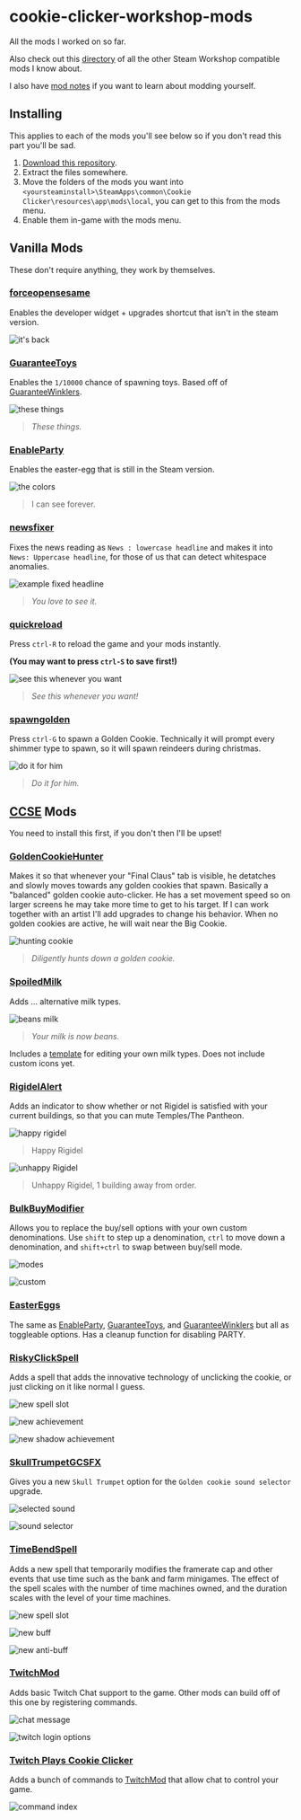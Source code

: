 # cookie-clicker-workshop-mods

All the mods I worked on so far.

Also check out this [directory](/directory.md) of all the other Steam Workshop compatible mods I know about.

I also have [mod notes](/mod_notes.md) if you want to learn about modding yourself.

## Installing

This applies to each of the mods you'll see below so if you don't read this part you'll be sad.

1. [Download this repository](https://github.com/EntranceJew/cookie-clicker-workshop-mods/archive/refs/heads/main.zip).
2. Extract the files somewhere.
3. Move the folders of the mods you want into `<yoursteaminstall>\SteamApps\common\Cookie Clicker\resources\app\mods\local`, you can get to this from the mods menu.
4. Enable them in-game with the mods menu.

## Vanilla Mods

These don't require anything, they work by themselves.

### [forceopensesame](/forceopensesame)

Enables the developer widget + upgrades shortcut that isn't in the steam version.

![it's back](https://i.imgur.com/Nhvs4Ss.png)

### [GuaranteeToys](/GuaranteeToys)

Enables the `1/10000` chance of spawning toys. Based off of [GuaranteeWinklers](https://github.com/klattmose/klattmose.github.io/tree/master/CookieClicker/SteamMods/GuaranteeWinklers).

![these things](https://i.imgur.com/GLZIwar.gif)
> _These things._

### [EnableParty](/EnableParty)

Enables the easter-egg that is still in the Steam version.

![the colors](https://i.imgur.com/Wkl0eIH.gif)
> I can see forever.

### [newsfixer](/newsfixer)

Fixes the news reading as `News : lowercase headline` and makes it into `News: Uppercase headline`, for those of us that can detect whitespace anomalies.

![example fixed headline](https://i.imgur.com/kjxdx36.png)
> _You love to see it._

### [quickreload](/quickreload)

Press `ctrl-R` to reload the game and your mods instantly.

**(You may want to press `ctrl-S` to save first!)**

![see this whenever you want](https://i.imgur.com/YvmWqyx.png)
> _See this whenever you want!_

### [spawngolden](/spawngolden)

Press `ctrl-G` to spawn a Golden Cookie. Technically it will prompt every shimmer type to spawn, so it will spawn reindeers during christmas.

![do it for him](https://i.imgur.com/WPK5Ua8.png)
> _Do it for him._

## [CCSE](https://klattmose.github.io/CookieClicker/#cookie-clicker-script-extender--steam) Mods

You need to install this first, if you don't then I'll be upset!

### [GoldenCookieHunter](/GoldenCookieHunter)

Makes it so that whenever your "Final Claus" tab is visible, he detatches and slowly moves towards any golden cookies that spawn. Basically a "balanced" golden cookie auto-clicker. He has a set movement speed so on larger screens he may take more time to get to his target. If I can work together with an artist I'll add upgrades to change his behavior. When no golden cookies are active, he will wait near the Big Cookie.

![hunting cookie](https://i.imgur.com/PLWZGny.gif)
> _Diligently hunts down a golden cookie._

### [SpoiledMilk](/SpoiledMilk)

Adds ... alternative milk types.

![beans milk](https://i.imgur.com/JB4IyYj.gif)
> _Your milk is now beans._

Includes a [template](/SpoiledMilk/img/_template.xcf) for editing your own milk types. Does not include custom icons yet.

### [RigidelAlert](/RigidelAlert)

Adds an indicator to show whether or not Rigidel is satisfied with your current buildings, so that you can mute Temples/The Pantheon.

![happy rigidel](https://i.imgur.com/j5XNQCv.png)
> Happy Rigidel

![unhappy Rigidel](https://i.imgur.com/KEIfCQx.png)
> Unhappy Rigidel, 1 building away from order.

### [BulkBuyModifier](/BulkBuyModifier)

Allows you to replace the buy/sell options with your own custom denominations. Use `shift` to step up a denomination, `ctrl` to move down a denomination, and `shift+ctrl` to swap between buy/sell mode.

![modes](https://i.imgur.com/obA3dSE.png)

![custom](https://i.imgur.com/i8Gw224.png)

### [EasterEggs](/EasterEggs)

The same as [EnableParty](#enableparty), [GuaranteeToys](#guaranteetoys), and [GuaranteeWinklers](https://github.com/klattmose/klattmose.github.io/tree/master/CookieClicker/SteamMods/GuaranteeWinklers) but all as toggleable options. Has a cleanup function for disabling PARTY.

### [RiskyClickSpell](/RiskyClickSpell)

Adds a spell that adds the innovative technology of unclicking the cookie, or just clicking on it like normal I guess.

![new spell slot](https://i.imgur.com/9LOcO4q.png)

![new achievement](https://i.imgur.com/Ev6GgEI.png)

![new shadow achievement](https://i.imgur.com/QL23vw4.png)

### [SkullTrumpetGCSFX](/SkullTrumpetGCSFX)

Gives you a new `Skull Trumpet` option for the `Golden cookie sound selector` upgrade.

![selected sound](https://i.imgur.com/2cMP1Zf.png)

![sound selector](https://i.imgur.com/ufx9pPO.png)

### [TimeBendSpell](/TimeBendSpell)

Adds a new spell that temporarily modifies the framerate cap and other events that use time such as the bank and farm minigames. The effect of the spell scales with the number of time machines owned, and the duration scales with the level of your time machines.

![new spell slot](https://i.imgur.com/HjSnL1O.png)

![new buff](https://i.imgur.com/NSqTE38.png)

![new anti-buff](https://i.imgur.com/BFJyCMc.png)

### [TwitchMod](/TwitchMod)

Adds basic Twitch Chat support to the game. Other mods can build off of this one by registering commands.

![chat message](https://i.imgur.com/3Hil0Dh.png)

![twitch login options](https://i.imgur.com/SCjFfCS.png)

### [Twitch Plays Cookie Clicker](/TwitchPlaysCookieClicker)

Adds a bunch of commands to [TwitchMod](#twitchmod) that allow chat to control your game.

![command index](https://i.imgur.com/u9S1eGw.png)
